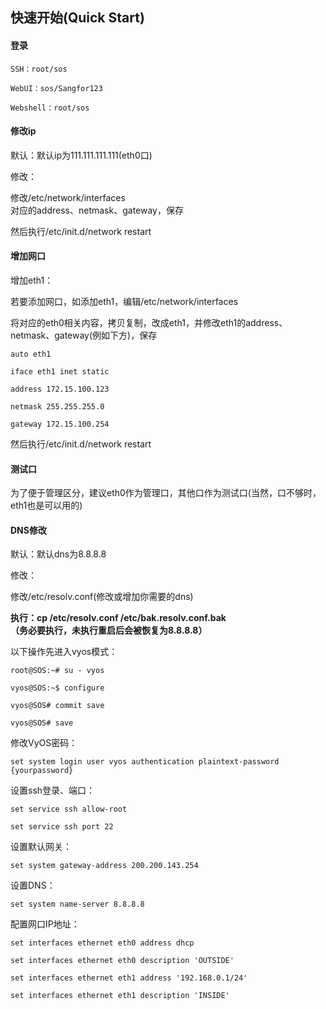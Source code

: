 ## 快速开始\(Quick Start\)

#### **登录**

`SSH：root/sos`

`WebUI：sos/Sangfor123`

`Webshell：root/sos`

#### **修改ip**

默认：默认ip为111.111.111.111\(eth0口\)

修改：

修改/etc/network/interfaces  
对应的address、netmask、gateway，保存

然后执行/etc/init.d/network restart

#### **增加网口**

增加eth1：

若要添加网口，如添加eth1，编辑/etc/network/interfaces

将对应的eth0相关内容，拷贝复制，改成eth1，并修改eth1的address、netmask、gateway\(例如下方\)，保存

`auto eth1`

`iface eth1 inet static`

`address 172.15.100.123`

`netmask 255.255.255.0`

`gateway 172.15.100.254`

然后执行/etc/init.d/network restart

#### **测试口**

为了便于管理区分，建议eth0作为管理口，其他口作为测试口\(当然，口不够时，eth1也是可以用的\)

#### **DNS修改**

默认：默认dns为8.8.8.8

修改：

修改/etc/resolv.conf\(修改或增加你需要的dns\)

**执行：cp /etc/resolv.conf /etc/bak.resolv.conf.bak  
（务必要执行，未执行重启后会被恢复为8.8.8.8）**

以下操作先进入vyos模式：

`root@SOS:~# su - vyos`

`vyos@SOS:~$ configure`

`vyos@SOS# commit save`

`vyos@SOS# save`

修改VyOS密码：

`set system login user vyos authentication plaintext-password {yourpassword}`

设置ssh登录、端口：

`set service ssh allow-root`

`set service ssh port 22`

设置默认网关：

`set system gateway-address 200.200.143.254`

设置DNS：

`set system name-server 8.8.8.8`

配置网口IP地址：

`set interfaces ethernet eth0 address dhcp`

`set interfaces ethernet eth0 description 'OUTSIDE'`

`set interfaces ethernet eth1 address '192.168.0.1/24'`

`set interfaces ethernet eth1 description 'INSIDE'`

